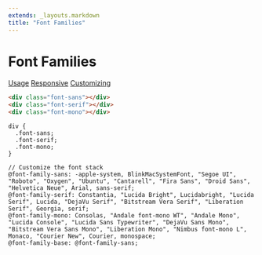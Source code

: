 ```yaml
---
extends: _layouts.markdown
title: "Font Families"
---
```


# Font Families

<div class="subnav">
    <a class="subnav-link" href="#usage">Usage</a>
    <a class="subnav-link" href="#responsive">Responsive</a>
    <a class="subnav-link" href="#customizing">Customizing</a>
</div>

```html
<div class="font-sans"></div>
<div class="font-serif"></div>
<div class="font-mono"></div>
```

```less
div {
  .font-sans;
  .font-serif;
  .font-mono;
}
```

```less
// Customize the font stack
@font-family-sans: -apple-system, BlinkMacSystemFont, "Segoe UI", "Roboto", "Oxygen", "Ubuntu", "Cantarell", "Fira Sans", "Droid Sans", "Helvetica Neue", Arial, sans-serif;
@font-family-serif: Constantia, "Lucida Bright", Lucidabright, "Lucida Serif", Lucida, "DejaVu Serif", "Bitstream Vera Serif", "Liberation Serif", Georgia, serif;
@font-family-mono: Consolas, "Andale font-mono WT", "Andale Mono", "Lucida Console", "Lucida Sans Typewriter", "DejaVu Sans Mono", "Bitstream Vera Sans Mono", "Liberation Mono", "Nimbus font-mono L", Monaco, "Courier New", Courier, monospace;
@font-family-base: @font-family-sans;
```
